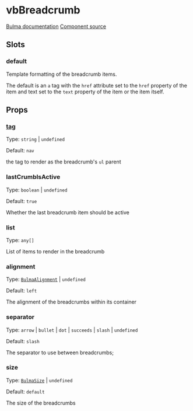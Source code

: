 # vbBreadcrumb

[Bulma documentation](https://bulma.io/documentation/components/breadcrumb/)
[Component source](https://github.com/csc530/vuebulma/blob/main/src/components/BulmaBreadcrumb.vue)

## Slots

### default

Template formatting of the breadcrumb items.

The default is an `a` tag with the `href` attribute set to the `href` property of the item and text set to the `text`
property of the item or the item itself.

## Props

### [tag](../types/common_types.md#tag)

Type: `string` | `undefined`

Default: `nav`

the tag to render as the breadcrumb's `ul` parent

### lastCrumbIsActive

Type: `boolean` | `undefined`

Default: `true`

Whether the last breadcrumb item should be active

### list

Type: `any[]`

List of items to render in the breadcrumb

### alignment

Type: [`BulmaAlignment`](../types/common_types.md#bulmaalignment) | `undefined`

Default: `left`

The alignment of the breadcrumbs within its container

### separator

Type: `arrow` | `bullet` | `dot` | `succeeds` | `slash` | `undefined`

Default: `slash`

The separator to use between breadcrumbs;

### size

Type: [`BulmaSize`](../types/common_types.md#bulmasize) | `undefined`

Default: `default`

The size of the breadcrumbs